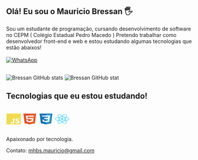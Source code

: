 ## Olá! Eu sou o Mauricio Bressan 🖐️
Sou um estudante de programação, cursando desenvolvimento de software no CEPM ( Colégio Estadual Pedro Macedo ) Pretendo trabalhar como desenvolvedor front-end e web e estou estudando algumas tecnologias que estão abaixos! 
<br><br>
[![WhatsApp](https://img.shields.io/badge/WhatsApp-25D366?style=for-the-badge&logo=whatsapp&logoColor=white)](https://api.whatsapp.com/send?phone=5541996841948)
<br><br>

![Bressan GitHub stats](https://github-readme-stats.vercel.app/api?username=maumau2k&show_icons=true&theme=dracula&count_private=true)
![Bressan GitHub stat](https://github-readme-stats.vercel.app/api/top-langs/?username=maumau2k&theme=blue-green)

## Tecnologias que eu estou estudando!

<div style="display: inline_block"><br>
  <img align="center" alt="joao-Js" height="30" width="40" src="https://raw.githubusercontent.com/devicons/devicon/master/icons/javascript/javascript-plain.svg">
  <img align="center" alt="joao-HTML" height="30" width="40" src="https://raw.githubusercontent.com/devicons/devicon/master/icons/html5/html5-original.svg">
  <img align="center" alt="joao-CSS" height="30" width="40" src="https://raw.githubusercontent.com/devicons/devicon/master/icons/css3/css3-original.svg">
  <img align="center" alt="joao-React" height="30" width="40" src="https://raw.githubusercontent.com/devicons/devicon/master/icons/react/react-original.svg">
</div><br/>

Apaixonado por tecnologia.

Contato: mhbs.mauricio@gmail.com
